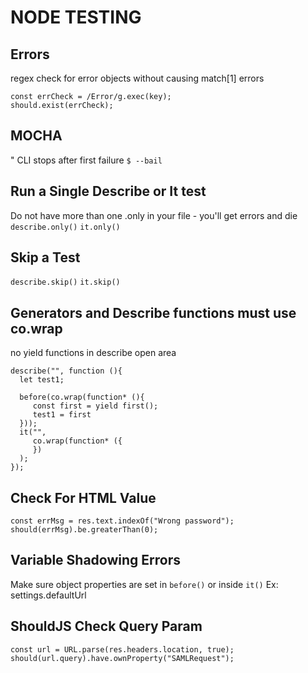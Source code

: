 # NODE TESTING

## Errors
regex check for error objects without causing match[1] errors
```
const errCheck = /Error/g.exec(key);
should.exist(errCheck);
```

## MOCHA
" CLI stops after first failure
`$ --bail`

## Run a Single Describe or It test
Do not have more than one .only in your file - you'll get errors and die
`describe.only()`
`it.only()`

## Skip a Test
`describe.skip()`
`it.skip()`

## Generators and Describe functions must use co.wrap
no yield functions in describe open area
```
describe("", function (){
  let test1;

  before(co.wrap(function* (){
     const first = yield first();
     test1 = first
  }));
  it("",
     co.wrap(function* ({
     })
  );
});
```

## Check For HTML Value
```
const errMsg = res.text.indexOf("Wrong password");
should(errMsg).be.greaterThan(0);
```

## Variable Shadowing Errors
Make sure object properties are set in `before()` or inside `it()`
Ex: settings.defaultUrl

## ShouldJS Check Query Param
```
const url = URL.parse(res.headers.location, true);
should(url.query).have.ownProperty("SAMLRequest");
```
